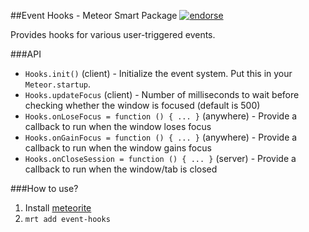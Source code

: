 ##Event Hooks - Meteor Smart Package
[![endorse](https://api.coderwall.com/benjaminrh/endorsecount.png)](https://coderwall.com/benjaminrh)

Provides hooks for various user-triggered events.

###API

 * `Hooks.init()` (client) - Initialize the event system. Put this in your `Meteor.startup`.
 * `Hooks.updateFocus` (client) - Number of milliseconds to wait before checking whether the window is focused (default is 500)
 * `Hooks.onLoseFocus = function () { ... }` (anywhere) - Provide a callback to run when the window loses focus
 * `Hooks.onGainFocus = function () { ... }` (anywhere) - Provide a callback to run when the window gains focus
 * `Hooks.onCloseSession = function () { ... }` (server) - Provide a callback to run when the window/tab is closed

###How to use?

1. Install [meteorite](https://github.com/oortcloud/meteorite)
2. `mrt add event-hooks`
